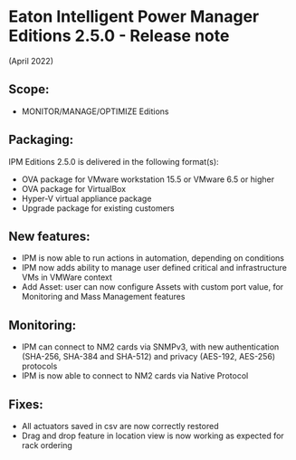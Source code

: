 # Eaton Intelligent Power Manager Editions 2.5.0 - Release note
(April 2022)

## Scope:
* MONITOR/MANAGE/OPTIMIZE Editions

## Packaging:
IPM Editions 2.5.0 is delivered in the following format(s):

* OVA package for VMware workstation 15.5 or VMware 6.5 or higher
* OVA package for VirtualBox
* Hyper-V virtual appliance package
* Upgrade package for existing customers

## New features:
* IPM is now able to run actions in automation, depending on conditions
* IPM now adds ability to manage user defined critical and infrastructure VMs in VMWare context
* Add Asset: user can now configure Assets with custom port value, for Monitoring and Mass Management features

## Monitoring:
* IPM can connect to NM2 cards via SNMPv3, with new authentication (SHA-256, SHA-384 and SHA-512) and privacy (AES-192, AES-256) protocols
* IPM is now able to connect to NM2 cards via Native Protocol

## Fixes:
* All actuators saved in csv are now correctly restored
* Drag and drop feature in location view is now working as expected for rack ordering
